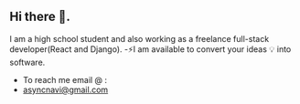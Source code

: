 ## Hi there 👋.

I am a high school student and also working as a freelance full-stack developer(React and Django).
-⚡I am available to convert your ideas 💡 into software. 
- To reach me email @ :
- asyncnavi@gmail.com
